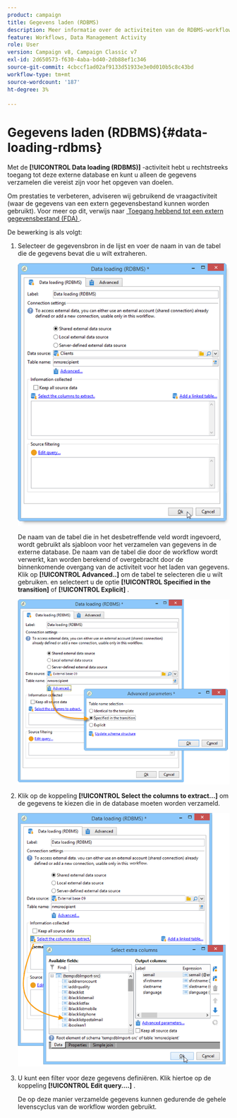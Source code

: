 ```yaml
---
product: campaign
title: Gegevens laden (RDBMS)
description: Meer informatie over de activiteiten van de RDBMS-workflow (Data Load)
feature: Workflows, Data Management Activity
role: User
version: Campaign v8, Campaign Classic v7
exl-id: 2d650573-f630-4aba-bd40-2db88ef1c346
source-git-commit: 4cbccf1ad02af9133d51933e3e0d010b5c8c43bd
workflow-type: tm+mt
source-wordcount: '187'
ht-degree: 3%

---
```


# Gegevens laden (RDBMS){#data-loading-rdbms}



Met de **[!UICONTROL Data loading (RDBMS)]** -activiteit hebt u rechtstreeks toegang tot deze externe database en kunt u alleen de gegevens verzamelen die vereist zijn voor het opgeven van doelen.

Om prestaties te verbeteren, adviseren wij gebruikend de vraagactiviteit (waar de gegevens van een extern gegevensbestand kunnen worden gebruikt). Voor meer op dit, verwijs naar [&#x200B; Toegang hebbend tot een extern gegevensbestand (FDA) &#x200B;](accessing-an-external-database-fda.md).

De bewerking is als volgt:

1. Selecteer de gegevensbron in de lijst en voer de naam in van de tabel die de gegevens bevat die u wilt extraheren.

   ![](assets/s_advuser_wf_sgbd_sample_1.png)

   De naam van de tabel die in het desbetreffende veld wordt ingevoerd, wordt gebruikt als sjabloon voor het verzamelen van gegevens in de externe database. De naam van de tabel die door de workflow wordt verwerkt, kan worden berekend of overgebracht door de binnenkomende overgang van de activiteit voor het laden van gegevens. Klik op **[!UICONTROL Advanced..]** om de tabel te selecteren die u wilt gebruiken. en selecteert u de optie **[!UICONTROL Specified in the transition]** of **[!UICONTROL Explicit]** .

   ![](assets/s_advuser_wf_sgbd_sample_5.png)

1. Klik op de koppeling **[!UICONTROL Select the columns to extract...]** om de gegevens te kiezen die in de database moeten worden verzameld.

   ![](assets/s_advuser_wf_sgbd_sample_2.png)

1. U kunt een filter voor deze gegevens definiëren. Klik hiertoe op de koppeling **[!UICONTROL Edit query....]** .

   De op deze manier verzamelde gegevens kunnen gedurende de gehele levenscyclus van de workflow worden gebruikt.
